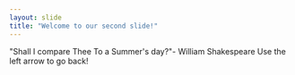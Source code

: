 ```yaml
---
layout: slide
title: "Welcome to our second slide!"
--- 
```

"Shall I compare Thee To a Summer's day?"-  William Shakespeare
Use the left arrow to go back!
